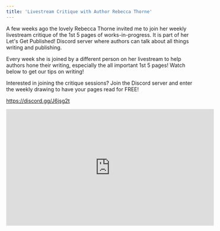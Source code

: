 ```yaml
---
title: 'Livestream Critique with Author Rebecca Thorne'
---
```


A few weeks ago the lovely Rebecca Thorne invited me to join her weekly livestream critique of the 1st 5 pages of works-in-progress. It is part of her Let's Get Published! Discord server where authors can talk about all things writing and publishing. 

Every week she is joined by a different person on her livestream to help authors hone their writing, especially the all important 1st 5 pages! Watch below to get our tips on writing! 

Interested in joining the critique sessions? Join the Discord server and enter the weekly drawing to have your pages read for FREE!  

https://discord.gg/J6jsg2t

<iframe width="560" height="315" src="https://www.youtube.com/embed/b9JrMe-aJUg" frameborder="0" allow="accelerometer; autoplay; encrypted-media; gyroscope; picture-in-picture" allowfullscreen></iframe>